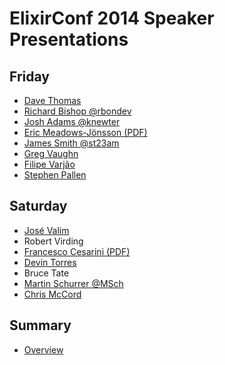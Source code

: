 ElixirConf 2014 Speaker Presentations
========

Friday
------

* [Dave Thomas](https://www.dropbox.com/sh/aw3sl4jabwzd1nk/AADZygogLFN17hWUHN6YtJdBa)
* [Richard Bishop @rbondev](https://speakerdeck.com/rbishop/the-first-few-sips)
* [Josh Adams @knewter](https://docs.google.com/a/relyworks.com/presentation/d/1PqyURkQuxSGdMmdb-Y8p-P1lsW_4CV9z6Kg8RsHXf2g/edit#slide=id.p)
* [Eric Meadows-Jönsson (PDF)](https://www.dropbox.com/s/c90dtwhngsutvo9/hex.pdf)
* [James Smith @st23am](https://speakerdeck.com/st23am/writing-command-line-applications-in-elixir)
* [Greg Vaughn](http://www.slideshare.net/GregVaughn/elixir-elevated?utm_campaign=ss_search&utm_medium=default&utm_source=1&qid=da2e4252-d5d1-4723-afc7-08cac4c7bfc7&v=default&b=&from_search=1)
* [Filipe Varjão](filipe/APerformanceEvaluationOfElixir.pdf)
* [Stephen Pallen](pallen/ElixirConf-Pallen.pdf)

Saturday
--------

* [José Valim](valim/2014.07.26-Elixir-Past-Future-Elixirconf.pdf)
* Robert Virding
* [Francesco Cesarini (PDF)](francesco/Thinking-Functional-OSCON.ppt.pdf)
* [Devin Torres](torres/excitement.pdf)
* Bruce Tate
* [Martin Schurrer  @MSch](https://speakerdeck.com/msch/game-servers-in-otp)
* [Chris McCord](http://slides.com/chrismccord/rise-of-the-phoenix/)

Summary
-------

* [Overview](https://gist.github.com/rob-brown/3c9ce55c43202258f208 "Overview")
